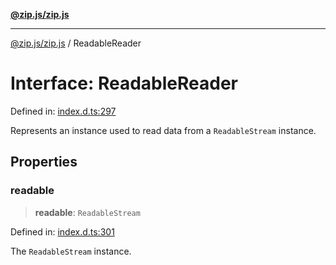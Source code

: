 [**@zip.js/zip.js**](../README.md)

***

[@zip.js/zip.js](../globals.md) / ReadableReader

# Interface: ReadableReader

Defined in: [index.d.ts:297](https://github.com/gildas-lormeau/zip.js/blob/6e0fd98b749fcfd4608f898ad72964d533d72ffa/index.d.ts#L297)

Represents an instance used to read data from a `ReadableStream` instance.

## Properties

### readable

> **readable**: `ReadableStream`

Defined in: [index.d.ts:301](https://github.com/gildas-lormeau/zip.js/blob/6e0fd98b749fcfd4608f898ad72964d533d72ffa/index.d.ts#L301)

The `ReadableStream` instance.
